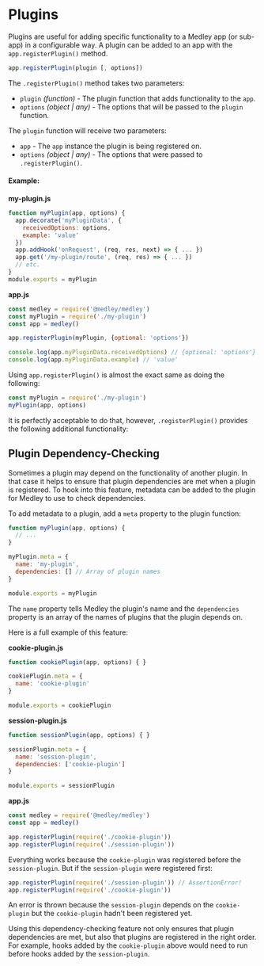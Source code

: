 # Plugins

Plugins are useful for adding specific functionality to a Medley app
(or sub-app) in a configurable way. A plugin can be added to an app
with the `app.registerPlugin()` method.

```js
app.registerPlugin(plugin [, options])
```

The `.registerPlugin()` method takes two parameters:

+ `plugin` *(function)* - The plugin function that adds functionality to the `app`.
+ `options` *(object | any)* - The options that will be passed to the `plugin` function.

The `plugin` function will receive two parameters:

+ `app` - The `app` instance the plugin is being registered on.
+ `options` *(object | any)* - The options that were passed to `.registerPlugin()`.

#### Example:

**my-plugin.js**
```js
function myPlugin(app, options) {
  app.decorate('myPluginData', {
    receivedOptions: options,
    example: 'value'
  })
  app.addHook('onRequest', (req, res, next) => { ... })
  app.get('/my-plugin/route', (req, res) => { ... })
  // etc.
}
module.exports = myPlugin
```

**app.js**
```js
const medley = require('@medley/medley')
const myPlugin = require('./my-plugin')
const app = medley()

app.registerPlugin(myPlugin, {optional: 'options'})

console.log(app.myPluginData.receivedOptions) // {optional: 'options'}
console.log(app.myPluginData.example) // 'value'
```

Using `app.registerPlugin()` is almost the exact same as doing the following:

```js
const myPlugin = require('./my-plugin')
myPlugin(app, options)
```

It is perfectly acceptable to do that, however, `.registerPlugin()`
provides the following additional functionality:


## Plugin Dependency-Checking

Sometimes a plugin may depend on the functionality of another plugin. In that
case it helps to ensure that plugin dependencies are met when a plugin is
registered. To hook into this feature, metadata can be added to the plugin
for Medley to use to check dependencies.

To add metadata to a plugin, add a `meta` property to the plugin function:

```js
function myPlugin(app, options) {
  // ...
}

myPlugin.meta = {
  name: 'my-plugin',
  dependencies: [] // Array of plugin names
}

module.exports = myPlugin
```

The `name` property tells Medley the plugin's name and the `dependencies`
property is an array of the names of plugins that the plugin depends on.

Here is a full example of this feature:

**cookie-plugin.js**
```js
function cookiePlugin(app, options) { }

cookiePlugin.meta = {
  name: 'cookie-plugin'
}

module.exports = cookiePlugin
```

**session-plugin.js**
```js
function sessionPlugin(app, options) { }

sessionPlugin.meta = {
  name: 'session-plugin',
  dependencies: ['cookie-plugin']
}

module.exports = sessionPlugin
```

**app.js**
```js
const medley = require('@medley/medley')
const app = medley()

app.registerPlugin(require('./cookie-plugin'))
app.registerPlugin(require('./session-plugin'))
```

Everything works because the `cookie-plugin` was registered before the
`session-plugin`. But if the `session-plugin` were registered first:

```js
app.registerPlugin(require('./session-plugin')) // AssertionError!
app.registerPlugin(require('./cookie-plugin'))
```

An error is thrown because the `session-plugin` depends on the `cookie-plugin`
but the `cookie-plugin` hadn't been registered yet.

Using this dependency-checking feature not only ensures that plugin
dependencies are met, but also that plugins are registered in the
right order. For example, hooks added by the `cookie-plugin` above
would need to run before hooks added by the `session-plugin`.
